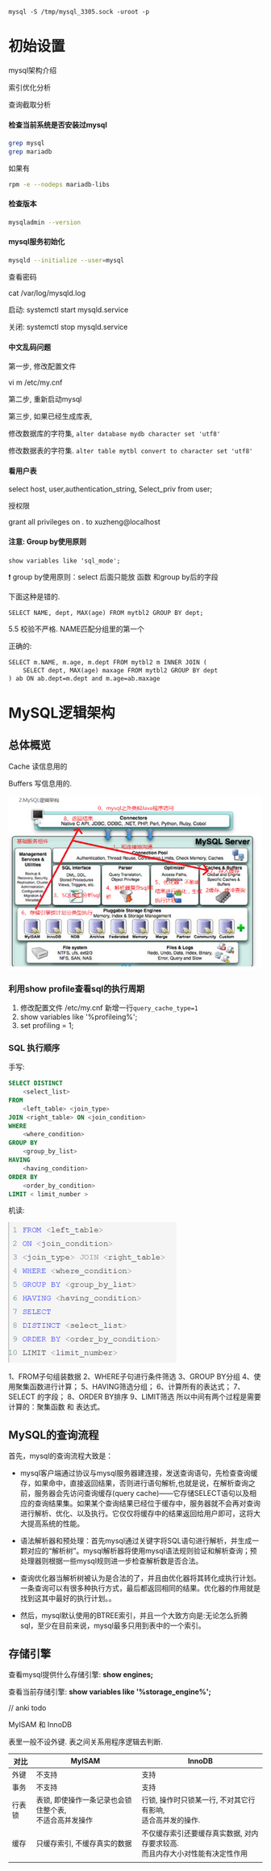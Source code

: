 ```
mysql -S /tmp/mysql_3305.sock -uroot -p
```





# 初始设置



mysql架构介绍

索引优化分析

查询截取分析

#### 检查当前系统是否安装过mysql

```bash
grep mysql
grep mariadb
```

如果有

```bash
rpm -e --nodeps mariadb-libs
```







#### 检查版本

```bash
mysqladmin --version
```



#### mysql服务初始化

```bash
mysqld --initialize --user=mysql
```

查看密码

cat /var/log/mysqld.log

启动: systemctl start mysqld.service

关闭: systemctl stop mysqld.service



#### 中文乱码问题

第一步, 修改配置文件

vi m /etc/my.cnf

第二步, 重新启动mysql

第三步, 如果已经生成库表, 

修改数据库的字符集, `alter database mydb character set 'utf8'`

修改数据表的字符集. `alter table mytbl convert to character set 'utf8'`





#### 看用户表

select host, user,authentication_string, Select_priv from user;

授权限

grant all privileges on *.* to xuzheng@localhost



#### 注意: Group by使用原则

`show variables like 'sql_mode';  `



:heavy_exclamation_mark:  group by使用原则：select 后面只能放 函数 和group by后的字段 

下面这种是错的.

```mysql
SELECT NAME, dept, MAX(age) FROM mytbl2 GROUP BY dept;
```

5.5 校验不严格. NAME匹配分组里的第一个

正确的:

```mysql
SELECT m.NAME, m.age, m.dept FROM mytbl2 m INNER JOIN (
	SELECT dept, MAX(age) maxage FROM mytbl2 GROUP BY dept
) ab ON ab.dept=m.dept and m.age=ab.maxage
```





# MySQL逻辑架构

## 总体概览

Cache 读信息用的

Buffers 写信息用的.



<img src="./MySQL高级1_尚硅谷.assets/a、MySql架构1.png" alt="a、MySql架构1"  />

### 利用show profile查看sql的执行周期

1. 修改配置文件 /etc/my.cnf 新增一行`query_cache_type=1`
2. show variables like '%profileing%';
3. set profiling = 1;

### SQL 执行顺序

手写:

```sql
SELECT DISTINCT
	<select_list>
FROM
	<left_table> <join_type>
JOIN <right_table> ON <join_condition>
WHERE
	<where_condition>
GROUP BY
	<group_by_list>
HAVING
	<having_condition>
ORDER BY
	<order_by_condition>
LIMIT < limit_number >
```

机读:

<img src="./MySQL高级1_尚硅谷.assets/image-20201130163403435.png" alt="image-20201130163403435" style="zoom:50%;" />



1、FROM子句组装数据
2、WHERE子句进行条件筛选
3、GROUP BY分组
4、使用聚集函数进行计算；
5、HAVING筛选分组；
6、计算所有的表达式；
7、SELECT 的字段；
8、ORDER BY排序
9、LIMIT筛选
所以中间有两个过程是需要计算的：聚集函数 和 表达式。

## MySQL的查询流程

首先，mysql的查询流程大致是： 

- mysql客户端通过协议与mysql服务器建连接，发送查询语句，先检查查询缓存，如果命中，直接返回结果，否则进行语句解析,也就是说，在解析查询之前，服务器会先访问查询缓存(query cache)——它存储SELECT语句以及相应的查询结果集。如果某个查询结果已经位于缓存中，服务器就不会再对查询进行解析、优化、以及执行。它仅仅将缓存中的结果返回给用户即可，这将大大提高系统的性能。 

 

- 语法解析器和预处理：首先mysql通过关键字将SQL语句进行解析，并生成一颗对应的“解析树”。mysql解析器将使用mysql语法规则验证和解析查询；预处理器则根据一些mysql规则进一步检查解析数是否合法。 

 

- 查询优化器当解析树被认为是合法的了，并且由优化器将其转化成执行计划。一条查询可以有很多种执行方式，最后都返回相同的结果。优化器的作用就是找到这其中最好的执行计划。。 

 

- 然后，mysql默认使用的BTREE索引，并且一个大致方向是:无论怎么折腾sql，至少在目前来说，mysql最多只用到表中的一个索引。 



## 存储引擎

查看mysql提供什么存储引擎: **show engines;**

查看当前存储引擎: **show variables like '%storage_engine%';**

// anki todo

MyISAM 和 InnoDB

表里一般不设外键. 表之间关系用程序逻辑去判断.

| 对比   | MyISAM                                                       | InnoDB                                                       |
| ------ | ------------------------------------------------------------ | ------------------------------------------------------------ |
| 外键   | 不支持                                                       | 支持                                                         |
| 事务   | 不支持                                                       | 支持                                                         |
| 行表锁 | 表锁, 即使操作一条记录也会锁住整个表, <br />不适合高并发操作 | 行锁, 操作时只锁某一行, 不对其它行有影响, <br />适合高并发的操作. |
| 缓存   | 只缓存索引, 不缓存真实的数据                                 | 不仅缓存索引还要缓存真实数据, 对内存要求较高.<br />而且内存大小对性能有决定性作用 |
|        |                                                              |                                                              |





